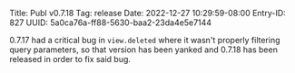Title: Publ v0.7.18
Tag: release
Date: 2022-12-27 10:29:59-08:00
Entry-ID: 827
UUID: 5a0ca76a-ff88-5630-baa2-23da4e5e7144

0.7.17 had a critical bug in `view.deleted` where it wasn't properly filtering query parameters, so that version has been yanked and 0.7.18 has been released in order to fix said bug.
